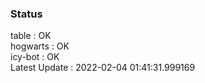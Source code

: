 ### Status


table : OK  
hogwarts : OK  
icy-bot : OK  
Latest Update : 2022-02-04 01:41:31.999169
